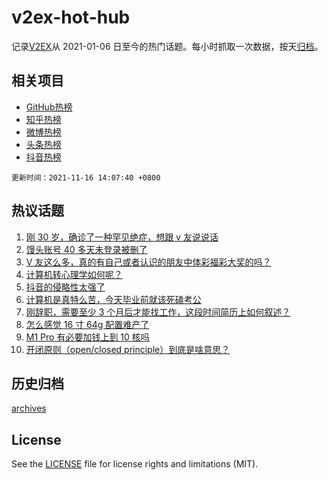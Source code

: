 # v2ex-hot-hub

 记录[V2EX](https://www.v2ex.com/)从 2021-01-06 日至今的热门话题。每小时抓取一次数据，按天[归档](archives)。
 
 ## 相关项目

- [GitHub热榜](https://github.com/lonnyzhang423/github-hot-hub)
- [知乎热榜](https://github.com/lonnyzhang423/zhihu-hot-hub)
- [微博热榜](https://github.com/lonnyzhang423/weibo-hot-hub)
- [头条热榜](https://github.com/lonnyzhang423/toutiao-hot-hub)
- [抖音热榜](https://github.com/lonnyzhang423/douyin-hot-hub)


 `更新时间：2021-11-16 14:07:40 +0800`

## 热议话题

1. [刚 30 岁，确诊了一种罕见绝症，想跟 v 友说说话](https://www.v2ex.com/t/815528)
1. [馒头账号 40 多天未登录被删了](https://www.v2ex.com/t/815556)
1. [V 友这么多，真的有自己或者认识的朋友中体彩福彩大奖的吗？](https://www.v2ex.com/t/815685)
1. [计算机转心理学如何呢？](https://www.v2ex.com/t/815516)
1. [抖音的侵略性太强了](https://www.v2ex.com/t/815522)
1. [计算机是真特么苦，今天毕业前就该死磕考公](https://www.v2ex.com/t/815625)
1. [刚辞职，需要至少 3 个月后才能找工作，这段时间简历上如何叙述？](https://www.v2ex.com/t/815638)
1. [怎么感觉 16 寸 64g 配置难产了](https://www.v2ex.com/t/815514)
1. [M1 Pro 有必要加钱上到 10 核吗](https://www.v2ex.com/t/815596)
1. [开闭原则（open/closed principle）到底是啥意思？](https://www.v2ex.com/t/815704)

## 历史归档

[archives](archives)

## License

See the [LICENSE](LICENSE) file for license rights and limitations (MIT).
